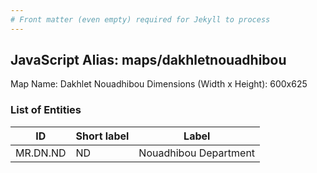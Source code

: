 ```yaml
---
# Front matter (even empty) required for Jekyll to process
---
```


## JavaScript Alias: maps/dakhletnouadhibou

Map Name: Dakhlet Nouadhibou
Dimensions (Width x Height): 600x625

### List of Entities

| ID       | Short label | Label                 |
| -------- | ----------- | --------------------- |
| MR.DN.ND | ND          | Nouadhibou Department |
